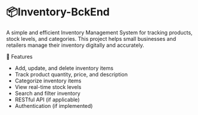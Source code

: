 # 📦Inventory-BckEnd

A simple and efficient Inventory Management System for tracking products, stock levels, and categories. This project helps small businesses and retailers manage their inventory digitally and accurately.

🚀 Features
- Add, update, and delete inventory items
- Track product quantity, price, and description
- Categorize inventory items
- View real-time stock levels
- Search and filter inventory
- RESTful API (if applicable)
- Authentication (if implemented)
